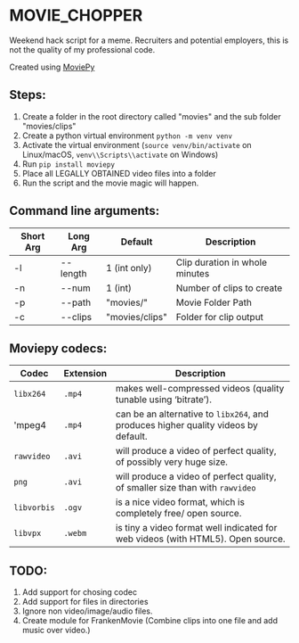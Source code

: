 # MOVIE_CHOPPER

Weekend hack script for a meme. Recruiters and potential employers, this is not the quality of my professional code.

Created using [MoviePy](https://zulko.github.io/moviepy/index.html)

## Steps:
1. Create a folder in the root directory called "movies" and the sub folder "movies/clips"
2. Create a python virtual environment `python -m venv venv`
3. Activate the virtual environment (`source venv/bin/activate` on Linux/macOS, `venv\\Scripts\\activate` on Windows)
3. Run `pip install moviepy`
4. Place all LEGALLY OBTAINED video files into a folder
5. Run the script and the movie magic will happen.


## Command line arguments:
| Short Arg  | Long Arg | Default | Description |
| ------------- | ------------- | ------------- | ------------- |
| -l  | --length  | 1 (int only) | Clip duration in whole minutes |
| -n  | --num | 1 (int) | Number of clips to create |
| -p  | --path | "movies/" | Movie Folder Path |
| -c  | --clips | "movies/clips" | Folder for clip output |


## Moviepy codecs:
| Codec  | Extension | Description |
| ------------- | ------------- | ------------- |
| `libx264`  | `.mp4`  | makes well-compressed videos (quality tunable using ‘bitrate’).  |
| 'mpeg4  | `.mp4` | can be an alternative to `libx264`, and produces higher quality videos by default. | 
| `rawvideo`  | `.avi` | will produce a video of perfect quality, of possibly very huge size. |
| `png`  | `.avi` | will produce a video of perfect quality, of smaller size than with `rawvideo` |
| `libvorbis`  | `.ogv` | is a nice video format, which is completely free/ open source. |
| `libvpx`  | `.webm` | is tiny a video format well indicated for web videos (with HTML5). Open source. |

## TODO:
1. Add support for chosing codec
2. Add support for files in directories
3. Ignore non video/image/audio files.
4. Create module for FrankenMovie (Combine clips into one file and add music over video.)